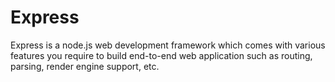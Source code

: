 # Express

Express is a node.js web development framework which comes with various features you require to build end-to-end web application such as routing, parsing, render engine support, etc.
